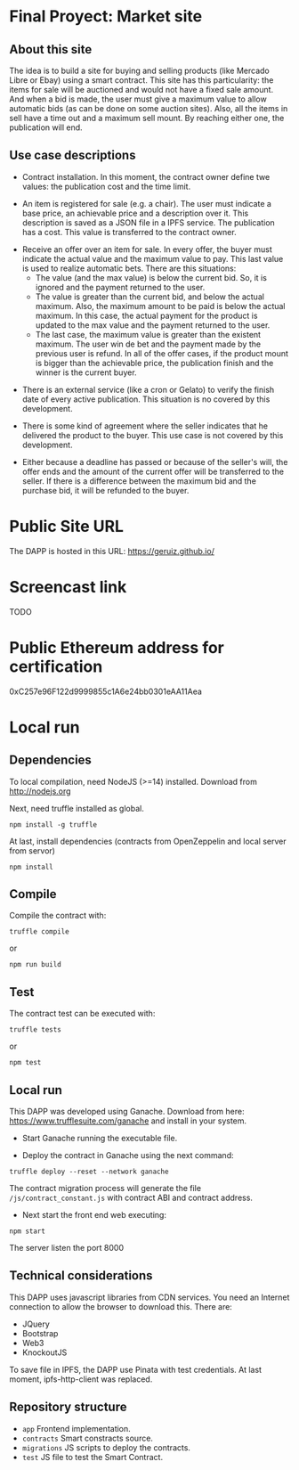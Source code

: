 # Final Proyect: Market site

## About this site

The idea is to build a site for buying and selling products (like Mercado Libre or Ebay) using a smart contract.
This site has this particularity: the items for sale will be auctioned and would not have a fixed sale amount. And when a bid is made, the user must give a maximum value to allow automatic bids (as can be done on some auction sites).
Also, all the items in sell have a time out and a maximum sell mount.  By reaching either one, the publication will end.

## Use case descriptions

* Contract installation.  In this moment, the contract owner define twe values:  the publication cost and the time limit.

* An item is registered for sale (e.g. a chair).  The user must indicate a base price, an achievable price and a description over it.  This description is saved as a JSON file in a IPFS service.
The publication has a cost.  This value is transferred to the contract owner.

+ Receive an offer over an item for sale.  In every offer, the buyer must indicate the actual value and the maximum value to pay.  This last value is used to realize automatic bets.
There are this situations:
  * The value (and the max value) is below the current bid.  So, it is ignored and the payment returned to the user.
  * The value is greater than the current bid, and below the actual maximum. Also, the maximum amount to be paid is below the actual maximum.  In this case, the actual payment for the product is updated to the max value and the payment returned to the user.
  * The last case, the maximum value is greater than the existent maximum.  The user win de bet and the payment made by the previous user is refund.
In all of the offer cases, if the product mount is bigger than the achievable price, the publication finish and the winner is the current buyer.  

* There is an external service (like a cron or Gelato) to verify the finish date of every active publication.  This situation is no covered by this development.

* There is some kind of agreement where the seller indicates that he delivered the product to the buyer.  This use case is not covered by this development.

* Either because a deadline has passed or because of the seller's will, the offer ends and the amount of the current offer will be transferred to the seller. If there is a difference between the maximum bid and the purchase bid, it will be refunded to the buyer.


# Public Site URL
The DAPP is hosted in this URL: https://geruiz.github.io/

# Screencast link
TODO

# Public Ethereum address for certification
0xC257e96F122d9999855c1A6e24bb0301eAA11Aea

# Local run

## Dependencies
To local compilation, need NodeJS (>=14) installed.  Download from http://nodejs.org

Next, need truffle installed as global.
```
npm install -g truffle
```

At last, install dependencies (contracts from OpenZeppelin and local server from servor)
``` 
npm install
```

## Compile
Compile the contract with:
```
truffle compile
```
or
```
npm run build
```
## Test
The contract test can be executed with:
```
truffle tests
```
or
```
npm test
```

## Local run
This DAPP was developed using Ganache.  Download from here: https://www.trufflesuite.com/ganache and install in your system.

+ Start Ganache running the executable file.

+ Deploy the contract in Ganache using the next command:
```
truffle deploy --reset --network ganache
```
The contract migration process will generate the file `/js/contract_constant.js` with contract ABI and contract address.

+ Next start the front end web executing:
```
npm start
```
The server listen the port 8000

## Technical considerations
This DAPP uses javascript libraries from CDN services.  You need an Internet connection to allow the browser to download this.
There are:
  - JQuery
  - Bootstrap
  - Web3
  - KnockoutJS

To save file in IPFS, the DAPP use Pinata with test credentials. At last moment, ipfs-http-client was replaced.

## Repository structure
  - `app` Frontend implementation.
  - `contracts` Smart constracts source.
  - `migrations` JS scripts to deploy the contracts.
  - `test` JS file to test the Smart Contract.
